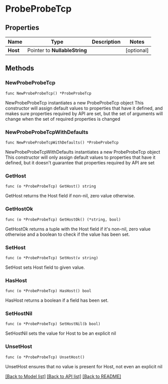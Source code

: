 # ProbeProbeTcp

## Properties

Name | Type | Description | Notes
------------ | ------------- | ------------- | -------------
**Host** | Pointer to **NullableString** |  | [optional] 

## Methods

### NewProbeProbeTcp

`func NewProbeProbeTcp() *ProbeProbeTcp`

NewProbeProbeTcp instantiates a new ProbeProbeTcp object
This constructor will assign default values to properties that have it defined,
and makes sure properties required by API are set, but the set of arguments
will change when the set of required properties is changed

### NewProbeProbeTcpWithDefaults

`func NewProbeProbeTcpWithDefaults() *ProbeProbeTcp`

NewProbeProbeTcpWithDefaults instantiates a new ProbeProbeTcp object
This constructor will only assign default values to properties that have it defined,
but it doesn't guarantee that properties required by API are set

### GetHost

`func (o *ProbeProbeTcp) GetHost() string`

GetHost returns the Host field if non-nil, zero value otherwise.

### GetHostOk

`func (o *ProbeProbeTcp) GetHostOk() (*string, bool)`

GetHostOk returns a tuple with the Host field if it's non-nil, zero value otherwise
and a boolean to check if the value has been set.

### SetHost

`func (o *ProbeProbeTcp) SetHost(v string)`

SetHost sets Host field to given value.

### HasHost

`func (o *ProbeProbeTcp) HasHost() bool`

HasHost returns a boolean if a field has been set.

### SetHostNil

`func (o *ProbeProbeTcp) SetHostNil(b bool)`

 SetHostNil sets the value for Host to be an explicit nil

### UnsetHost
`func (o *ProbeProbeTcp) UnsetHost()`

UnsetHost ensures that no value is present for Host, not even an explicit nil

[[Back to Model list]](../README.md#documentation-for-models) [[Back to API list]](../README.md#documentation-for-api-endpoints) [[Back to README]](../README.md)


